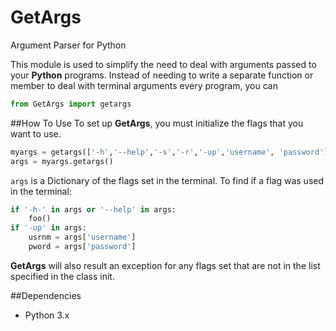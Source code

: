 # GetArgs
Argument Parser for Python

This module is used to simplify the need to deal with arguments passed to
your __Python__ programs.  Instead of needing to write a separate function or
member to deal with terminal arguments every program, you can 
```python
from GetArgs import getargs
```

##How To Use
To set up __GetArgs__, you must initialize the flags that you want to use.
```python
myargs = getargs(['-h','--help','-s','-r','-up','username', 'password'])
args = myargs.getargs()
```

`args` is a Dictionary of the flags set in the terminal.  To find if a flag was 
used in the terminal:
```python
if '-h-' in args or '--help' in args:
    foo()
if '-up' in args:
    usrnm = args['username']
    pword = args['password']
```

__GetArgs__ will also result an exception for any flags set that are not in the
list specified in the class init.

##Dependencies
 * Python 3.x
